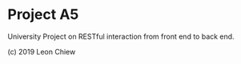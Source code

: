 # Project A5
University Project on RESTful interaction from front end to back end.

(c) 2019 Leon Chiew
